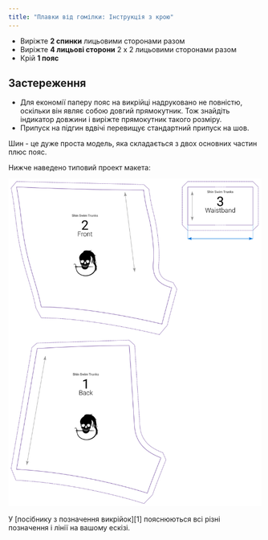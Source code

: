 ```yaml
---
title: "Плавки від гомілки: Інструкція з крою"
---
```


- Виріжте **2 спинки** лицьовими сторонами разом
- Виріжте **4 лицьові сторони** 2 х 2 лицьовими сторонами разом
- Крій **1 пояс**

## Застереження

- Для економії паперу пояс на викрійці надруковано не повністю, оскільки він являє собою довгий прямокутник. Тож знайдіть індикатор довжини і виріжте прямокутник такого розміру.
- Припуск на підгин вдвічі перевищує стандартний припуск на шов.

Шин - це дуже проста модель, яка складається з двох основних частин плюс пояс.

Нижче наведено типовий проект макета:

![Типовий проект Шин](layout.svg)

<Tip>

У [посібнику з позначення викрійок][1] пояснюються всі різні позначення і лінії на вашому ескізі.

</Tip>
